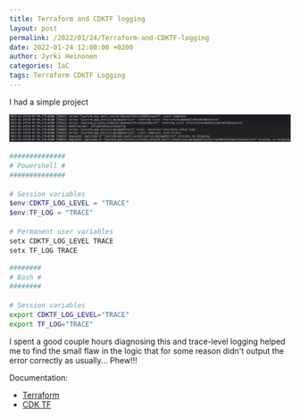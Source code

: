 ```yaml
---
title: Terraform and CDKTF logging
layout: post
permalink: /2022/01/24/Terraform-and-CDKTF-logging
date: 2022-01-24 12:00:00 +0200
author: Jyrki Heinonen
categories: IaC
tags: Terraform CDKTF Logging
---
```


I had a simple project 
<!--more-->

![Renewal](/assets/img/2022/01/cdktf-trace-logging.png)



``` Powershell
##############
# Powershell #
##############

# Session variables
$env:CDKTF_LOG_LEVEL = "TRACE"
$env:TF_LOG = "TRACE"

# Permanent user variables
setx CDKTF_LOG_LEVEL TRACE
setx TF_LOG TRACE
```

``` Bash
########
# Bash #
########

# Session variables
export CDKTF_LOG_LEVEL="TRACE"
export TF_LOG="TRACE"
```

I spent a good couple hours diagnosing this and trace-level logging helped me to find the small flaw in the logic that for some reason didn't output the error correctly as usually... Phew!!!

Documentation:
- [Terraform](https://www.terraform.io/internals/debugging)
- [CDK TF](https://github.com/hashicorp/terraform-cdk/blob/main/docs/cli-commands.md)